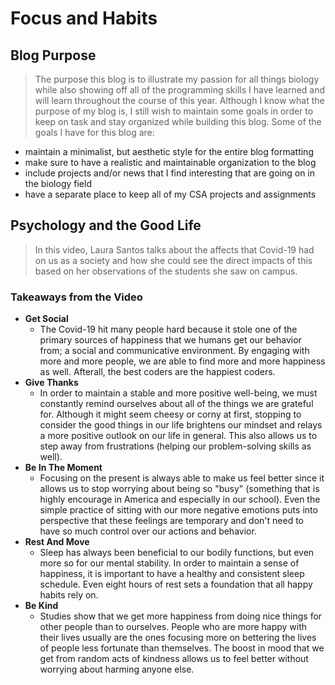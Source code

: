 # Focus and Habits

## Blog Purpose

> The purpose this blog is to illustrate my passion for all things biology while also showing off all of the programming skills I have learned and will learn throughout the course of this year. Although I know what the purpose of my blog is, I still wish to maintain some goals in order to keep on task and stay organized while building this blog. Some of the goals I have for this blog are:

* maintain a minimalist, but aesthetic style for the entire blog formatting
* make sure to have a realistic and maintainable organization to the blog
* include projects and/or news that I find interesting that are going on in the biology field
* have a separate place to keep all of my CSA projects and assignments



## Psychology and the Good Life
> In this video, Laura Santos talks about the affects that Covid-19 had on us as a society and how she could see the direct impacts of this based on her observations of the students she saw on campus.

### Takeaways from the Video
* **Get Social**
    * The Covid-19 hit many people hard because it stole one of the primary sources of happiness that we humans get our behavior from; a social and communicative environment. By engaging with more and more people, we are able to find more and more happiness as well. Afterall, the best coders are the happiest coders.
* **Give Thanks**
    * In order to maintain a stable and more positive well-being, we must constantly remind ourselves about all of the things we are grateful for. Although it might seem cheesy or corny at first, stopping to consider the good things in our life brightens our mindset and relays a more positive outlook on our life in general. This also allows us to step away from frustrations (helping our problem-solving skills as well).
* **Be In The Moment**
    * Focusing on the present is always able to make us feel better since it allows us to stop worrying about being so "busy" (something that is highly encourage in America and especially in our school). Even the simple practice of sitting with our more negative emotions puts into perspective that these feelings are temporary and don't need to have so much control over our actions and behavior. 
* **Rest And Move**
    * Sleep has always been beneficial to our bodily functions, but even more so for our mental stability. In order to maintain a sense of happiness, it is important to have a healthy and consistent sleep schedule. Even eight hours of rest sets a foundation that all happy habits rely on.
*  **Be Kind**
    * Studies show that we get more happiness from doing nice things for other people than to ourselves. People who are more happy with their lives usually are the ones focusing more on bettering the lives of people less fortunate than themselves. The boost in mood that we get from random acts of kindness allows us to feel better without worrying about harming anyone else. 